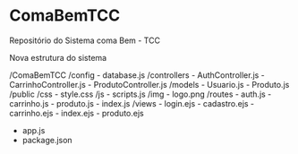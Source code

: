 # ComaBemTCC
Repositório do Sistema coma Bem - TCC

Nova estrutura do sistema

/ComaBemTCC
  /config
    - database.js
  /controllers
    - AuthController.js
    - CarrinhoController.js
    - ProdutoController.js
  /models
    - Usuario.js
    - Produto.js
  /public
    /css
      - style.css
    /js
      - scripts.js
    /img
      - logo.png
  /routes
    - auth.js
    - carrinho.js
    - produto.js
    - index.js
  /views
    - login.ejs
    - cadastro.ejs
    - carrinho.ejs
    - index.ejs
    - produto.ejs
  - app.js
  - package.json
  